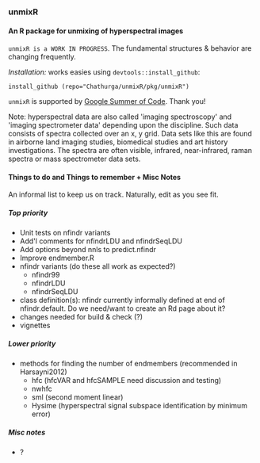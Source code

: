 ### unmixR
#### An R package for unmixing of hyperspectral images

`unmixR is a WORK IN PROGRESS`.  The fundamental structures & behavior are changing frequently.

*Installation:* works easies using `devtools::install_github`:

    install_github (repo="Chathurga/unmixR/pkg/unmixR")


`unmixR` is supported by [Google Summer of Code](http://www.google-melange.com/gsoc/homepage/google/gsoc2013).  Thank you!

Note: hyperspectral data are also called 'imaging spectroscopy' and 'imaging spectrometer data' depending upon the discipline.  Such data consists of spectra collected over an x, y grid.  Data sets like this are found in airborne land imaging studies, biomedical studies and art history investigations.  The spectra are often visible, infrared, near-infrared, raman spectra or mass spectrometer data sets.

#### Things to do and Things to remember + Misc Notes

An informal list to keep us on track.  Naturally, edit as you see fit.

##### Top priority
* Unit tests on nfindr variants
* Add'l comments for nfindrLDU and nfindrSeqLDU
* Add options beyond nnls to predict.nfindr
* Improve endmember.R
* nfindr variants (do these all work as expected?)
    * nfindr99
    * nfindrLDU
    * nfindrSeqLDU
* class definition(s): nfindr currently informally defined at end of nfindr.default.  Do we need/want to create an Rd page about it?
* changes needed for build & check (?)
* vignettes

##### Lower priority

* methods for finding the number of endmembers (recommended in Harsayni2012)
    * hfc (hfcVAR and hfcSAMPLE need discussion and testing)
    * nwhfc
    * sml (second moment linear)
    * Hysime (hyperspectral signal subspace identification by minimum error)

##### Misc notes

* ?

